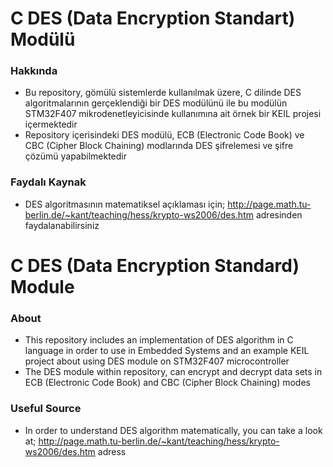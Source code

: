 ﻿# C DES (Data Encryption Standart) Modülü

### Hakkında

- Bu repository, gömülü sistemlerde kullanılmak üzere, C dilinde DES algoritmalarının gerçeklendiği bir DES modülünü ile bu modülün STM32F407 mikrodenetleyicisinde kullanımına ait örnek bir KEIL projesi içermektedir
- Repository içerisindeki DES modülü, ECB (Electronic Code Book) ve CBC (Cipher Block Chaining) modlarında DES şifrelemesi ve şifre çözümü yapabilmektedir

### Faydalı Kaynak
  
  - DES algoritmasının matematiksel açıklaması için;
    http://page.math.tu-berlin.de/~kant/teaching/hess/krypto-ws2006/des.htm adresinden faydalanabilirsiniz
      
# C DES (Data Encryption Standard) Module

### About

- This repository includes an implementation of DES algorithm in C language in order to use in Embedded Systems and an example KEIL project about using DES module on STM32F407 microcontroller  
- The DES module within repository, can encrypt and decrypt data sets in ECB (Electronic Code Book) and CBC (Cipher Block Chaining) modes

### Useful Source

  - In order to understand DES algorithm matematically, you can take a look at;
    http://page.math.tu-berlin.de/~kant/teaching/hess/krypto-ws2006/des.htm adress
